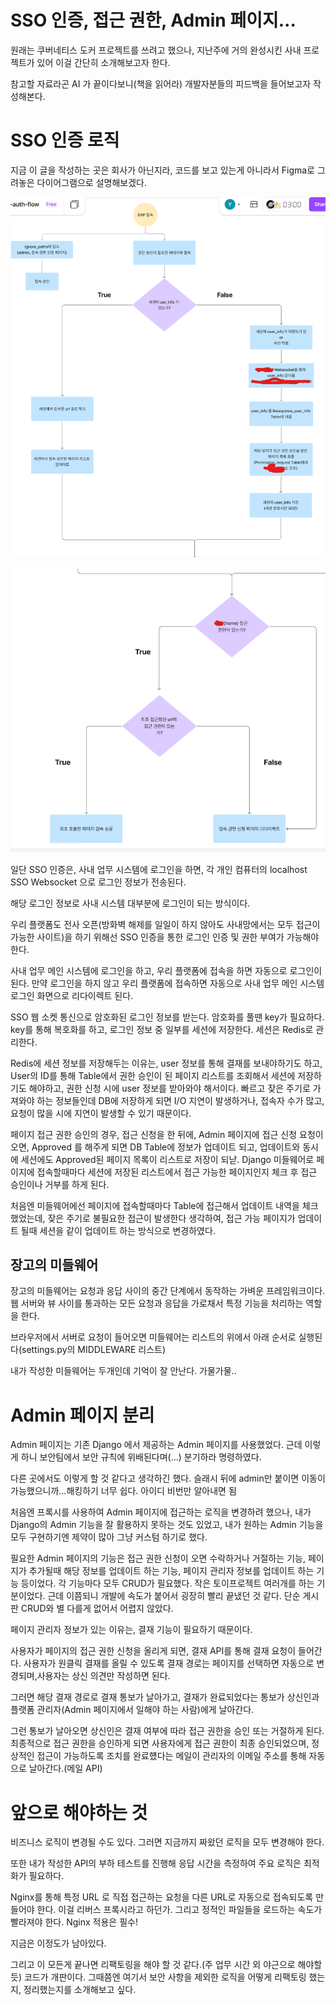 # SSO 인증, 접근 권한, Admin 페이지...

원래는 쿠버네티스 도커 프로젝트를 쓰려고 했으나, 지난주에 거의 완성시킨 사내 프로젝트가 있어 이걸 간단히 소개해보고자 한다.

참고할 자료라곤 AI 가 끝이다보니(책을 읽어라) 개발자분들의 피드백을 들어보고자 작성해본다.

# SSO 인증 로직

지금 이 글을 작성하는 곳은 회사가 아닌지라, 코드를 보고 있는게 아니라서 Figma로 그려놓은 다이어그램으로 설명해보겠다.

![alt text](image.png)

![alt text](image-2.png)

일단 SSO 인증은, 사내 업무 시스템에 로그인을 하면, 각 개인 컴퓨터의 localhost SSO Websocket 으로 로그인 정보가 전송된다.

해당 로그인 정보로 사내 시스템 대부분에 로그인이 되는 방식이다.

우리 플랫폼도 전사 오픈(방화벽 해제를 일일이 하지 않아도 사내망에서는 모두 접근이 가능한 사이트)을 하기 위해선 SSO 인증을 통한 로그인 인증 및 권한 부여가 가능해야 한다.

사내 업무 메인 시스템에 로그인을 하고, 우리 플랫폼에 접속을 하면 자동으로 로그인이 된다. 만약 로그인을 하지 않고 우리 플랫폼에 접속하면 자동으로 사내 업무 메인 시스템 로그인 화면으로 리다이렉트 된다.

SSO 웹 소켓 통신으로 암호화된 로그인 정보를 받는다. 암호화를 풀땐 key가 필요하다. key를 통해 복호화를 하고, 로그인 정보 중 일부를 세션에 저장한다. 세션은 Redis로 관리한다. 

Redis에 세션 정보를 저장해두는 이유는, user 정보를 통해 결재를 보내야하기도 하고, User의 ID를 통해 Table에서 권한 승인이 된 페이지 리스트를 조회해서 세션에 저장하기도 해야하고, 권한 신청 시에 user 정보를 받아와야 해서이다. 빠르고 잦은 주기로 가져와야 하는 정보들인데 DB에 저장하게 되면 I/O 지연이 발생하거나, 접속자 수가 많고, 요청이 많을 시에 지연이 발생할 수 있기 때문이다.

페이지 접근 권한 승인의 경우, 접근 신청을 한 뒤에, Admin 페이지에 접근 신청 요청이 오면, Approved 를 해주게 되면 DB Table에 정보가 업데이트 되고, 업데이트와 동시에 세션에도 Approved된 페이지 목록이 리스트로 저장이 되낟. Django 미들웨어로 페이지에 접속할때마다 세션에 저장된 리스트에서 접근 가능한 페이지인지 체크 후 접근 승인이나 거부를 하게 된다.

처음엔 미들웨어에선 페이지에 접속할때마다 Table에 접근해서 업데이트 내역을 체크했었는데, 잦은 주기로 불필요한 접근이 발생한다 생각하여, 접근 가능 페이지가 업데이트 될때 세션을 같이 업데이트 하는 방식으로 변경하였다.

## 장고의 미들웨어

장고의 미들웨어는 요청과 응답 사이의 중간 단계에서 동작하는 가벼운 프레임워크이다. 웹 서버와 뷰 사이를 통과하는 모든 요청과 응답을 가로채서 특정 기능을 처리하는 역할을 한다.

브라우저에서 서버로 요청이 들어오면 미들웨어는 리스트의 위에서 아래 순서로 실행된다(settings.py의 MIDDLEWARE 리스트)

내가 작성한 미들웨어는 두개인데 기억이 잘 안난다. 가물가물..

# Admin 페이지 분리

Admin 페이지는 기존 Django 에서 제공하는 Admin 페이지를 사용했었다. 근데 이렇게 하니 보안팀에서 보안 규칙에 위배된다며(...) 분기하라 명령하였다.

다른 곳에서도 이렇게 할 것 같다고 생각하긴 했다. 슬래시 뒤에 admin만 붙이면 이동이 가능했으니까...해킹하기 너무 쉽다. 아이디 비번만 알아내면 됨

처음엔 프록시를 사용하여 Admin 페이지에 접근하는 로직을 변경하려 했으나, 내가 Django의 Admin 기능을 잘 활용하지 못하는 것도 있었고, 내가 원하는 Admin 기능을 모두 구현하기엔 제약이 많아 그냥 커스텀 하기로 했다.

필요한 Admin 페이지의 기능은 접근 권한 신청이 오면 수락하거나 거절하는 기능, 페이지가 추가될때 해당 정보를 업데이트 하는 기능, 페이지 관리자 정보를 업데이트 하는 기능 등이었다. 각 기능마다 모두 CRUD가 필요했다. 작은 토이프로젝트 여러개를 하는 기분이었다. 근데 이쯤되니 개발에 속도가 붙어서 굉장히 빨리 끝냈던 것 같다. 단순 게시판 CRUD와 별 다를게 없어서 어렵지 않았다. 

페이지 관리자 정보가 있는 이유는, 결재 기능이 필요하기 때문이다.

사용자가 페이지의 접근 권한 신청을 올리게 되면, 결재 API를 통해 결재 요청이 들어간다. 사용자가 원클릭 결재를 올릴 수 있도록 결재 경로는 페이지를 선택하면 자동으로 변경되며,사용자는 상신 의견만 작성하면 된다.

그러면 해당 결재 경로로 결재 통보가 날아가고, 결재가 완료되었다는 통보가 상신인과 플랫폼 관리자(Admin 페이지에서 일해야 하는 사람)에게 날아간다.

그런 통보가 날아오면 상신인은 결재 여부에 따라 접근 권한을 승인 또는 거절하게 된다. 최종적으로 접근 권한을 승인하게 되면 사용자에게 접근 권한이 최종 승인되었으며, 정상적인 접근이 가능하도록 조치를 완료헀다는 메일이 관리자의 이메일 주소를 통해 자동으로 날아간다.(메일 API)

# 앞으로 해야하는 것

비즈니스 로직이 변경될 수도 있다. 그러면 지금까지 짜왔던 로직을 모두 변경해야 한다.

또한 내가 작성한 API의 부하 테스트를 진행해 응답 시간을 측정하여 주요 로직은 최적화가 필요하다.

Nginx를 통해 특정 URL 로 직접 접근하는 요청을 다른 URL로 자동으로 접속되도록 만들어야 한다. 이걸 리버스 프록시라고 하던가. 그리고 정적인 파일들을 로드하는 속도가 빨라져야 한다. Nginx 적용은 필수!

지금은 이정도가 남아있다.

그리고 이 모든게 끝나면 리팩토링을 해야  할 것 같다.(주 업무 시간 외 야근으로 해야할듯) 코드가 개판이다. 그때쯤엔 여기서 보안 사항을 제외한 로직을 어떻게 리팩토링 했는지, 정리했는지를 소개해보고 싶다.

